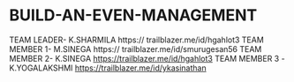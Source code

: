 # BUILD-AN-EVEN-MANAGEMENT
TEAM LEADER- K.SHARMILA https:// trailblazer.me/id/hgahlot3
TEAM MEMBER 1- M.SINEGA   https:// trailblazer.me/id/smurugesan56
TEAM MEMBER 2- K.SINEGA   https://trailblazer.me/id/hgahlot3
TEAM MEMBER 3 -K.YOGALAKSHMI https://trailblazer.me/id/ykasinathan
